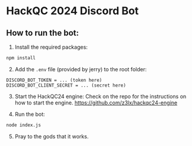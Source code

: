 # HackQC 2024 Discord Bot

## How to run the bot:

1. Install the required packages:

```bash
npm install
```

2. Add the `.env` file (provided by jerry) to the root folder:

```
DISCORD_BOT_TOKEN = ... (token here)
DISCORD_BOT_CLIENT_SECRET = ... (secret here)
```

3. Start the HackQC24 engine:
   Check on the repo for the instructions on how to start the engine. https://github.com/z3lx/hackqc24-engine

4. Run the bot:

```bash
node index.js
```

5. Pray to the gods that it works.
